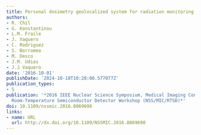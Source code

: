 ```yaml
---
title: Personal dosimetry geolocalized system for radiation monitoring
authors:
- R. Chil
- G. Konstantinou
- L.M. Fraile
- J. Vaquero
- C. Rodriguez
- S. Borromeo
- M. Desco
- J.M. Udias
- J.J Vaquero
date: '2016-10-01'
publishDate: '2024-10-18T10:28:08.577077Z'
publication_types:
- 5
publication: '*2016 IEEE Nuclear Science Symposium, Medical Imaging Conference and
  Room-Temperature Semiconductor Detector Workshop (NSS/MIC/RTSD)*'
doi: 10.1109/nssmic.2016.8069698
links:
- name: URL
  url: http://dx.doi.org/10.1109/NSSMIC.2016.8069698
---
```

